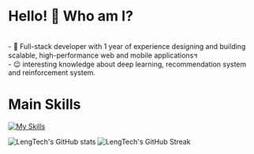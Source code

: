 <!--suppress HtmlDeprecatedAttribute -->
# Hello! 👋 Who am I? #
<div>
<br/>
- 🔭 Full-stack developer with 1 year of experience designing and building scalable, high-performance web and mobile applications។<br/>
<!-- - 🌱 Proficient in front-end technologies like React, Angular, and Vue.js, as well as back-end technologies like Node.js, Python, and PHP<br/> -->
<!-- - 👍 Experienced in DevOps, CI/CD, and Cloud infrastructure, especially with AWS and Azure also GCP<br/> -->
<!-- - 😍 Developed some AI Apps and integrated with web and ChatGPT. -->
- 😉 interesting knowledge about deep learning, recommendation system and reinforcement system.</br>

</div>

# Main Skills #
[![My Skills](https://skillicons.dev/icons?i=dart,python,php,js,ruby,rails,vue,flutter,laravel,django,postgres,aws&perline=3)](https://skillicons.dev)

<p align="center">

![LengTech's GitHub stats](https://github-readme-stats.vercel.app/api?username=LengTech11&show_icons=true&theme=tokyonight&scale=0.8)
![LengTech's GitHub Streak](https://streak-stats.demolab.com/?user=LengTech11&theme=tokyonight&scale=0.8)

</p>



